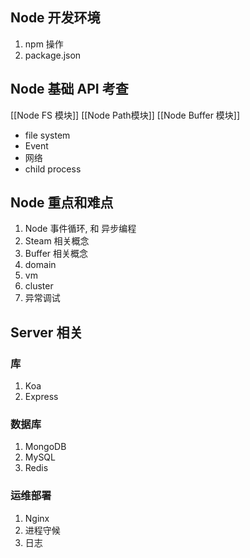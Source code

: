 ## Node 开发环境
1. npm 操作
2. package.json
##  Node 基础 API 考查
[[Node FS 模块]]
[[Node Path模块]]
[[Node Buffer 模块]]
- file system
- Event
- 网络
- child process
##  Node 重点和难点
1. Node 事件循环, 和 异步编程
2. Steam 相关概念
3. Buffer 相关概念
4. domain
5. vm
6. cluster
7. 异常调试
## Server 相关
### 库
1. Koa
2. Express
### 数据库
1. MongoDB
2. MySQL
3. Redis
### 运维部署
1. Nginx
2. 进程守候
3. 日志